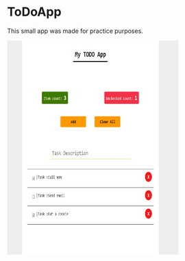 # ToDoApp


This small app was made for practice purposes.


  <img src="screenshots/todo_screenshot.jpg" alt="alt text" width="400" height="500">
